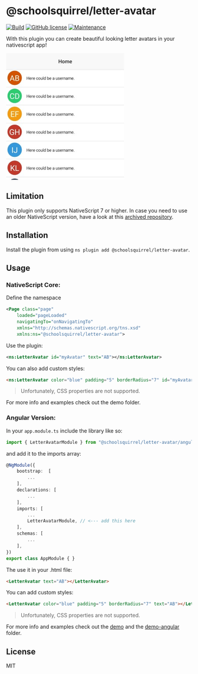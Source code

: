 # @schoolsquirrel/letter-avatar

[![Build](https://github.com/@SchoolSquirrel/nativescript-plugins/workflows/Build/badge.svg)](https://github.com/@SchoolSquirrel/nativescript-plugins/actions) [![GitHub license](https://img.shields.io/github/license/Naereen/StrapDown.js.svg)](https://github.com/@SchoolSquirrel/nativescript-plugins/blob/master/LICENSE) [![Maintenance](https://img.shields.io/badge/Maintained-yes-green.svg)](https://github.com/@SchoolSquirrel/nativescript-plugins/graphs/commit-activity)

With this plugin you can create beautiful looking letter avatars in your nativescript app!

![picture 1](../../screenshots/letter-avatar/01.jpg)

## Limitation

This plugin only supports NativeScript 7 or higher. In case you need to use an older NativeScript version, have a look at this [archived repository](https://github.com/hrueger/nativescript-letter-avatar).

## Installation

Install the plugin from using `ns plugin add @schoolsquirrel/letter-avatar`.


## Usage 
### NativeScript Core:
Define the namespace
```xml
<Page class="page"
    loaded="pageLoaded"
    navigatingTo="onNavigatingTo" 
    xmlns="http://schemas.nativescript.org/tns.xsd"
    xmlns:ns="@schoolsquirrel/letter-avatar">
```
Use the plugin:
```xml
<ns:LetterAvatar id="myAvatar" text="AB"></ns:LetterAvatar>
```

You can also add custom styles:
```html
<ns:LetterAvatar color="blue" padding="5" borderRadius="7" id="myAvatar" text="AB"></ns:LetterAvatar> 
```

> Unfortunately, CSS properties are not supported.

For more info and examples check out the demo folder.

### Angular Version:

In your `app.module.ts` include the library like so:
```typescript
import { LetterAvatarModule } from "@schoolsquirrel/letter-avatar/angular";
```
and add it to the imports array:
```typescript
@NgModule({
    bootstrap:  [
        ...
    ],
    declarations: [
        ...
    ],
    imports: [
        ...
        LetterAvatarModule, // <--- add this here
    ],
    schemas: [
        ...
    ],
})
export class AppModule { }
```

The use it in your .html file:
```html
<LetterAvatar text="AB"></LetterAvatar>
```

You can add custom styles:
```html
<LetterAvatar color="blue" padding="5" borderRadius="7" text="AB"></LetterAvatar>
```

> Unfortunately, CSS properties are not supported.

For more info and examples check out the [demo](https://github.com/SchoolSquirrel/nativescript-plugins/tree/main/apps/demo/src/plugin-demos) and the [demo-angular](https://github.com/SchoolSquirrel/nativescript-plugins/tree/main/apps/demo-angular/src/plugin-demos) folder.


## License

MIT
